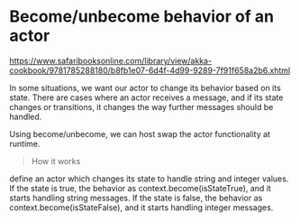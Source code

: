 # Become/unbecome behavior of an actor

https://www.safaribooksonline.com/library/view/akka-cookbook/9781785288180/b8fb1e07-6d4f-4d99-9289-7f91f658a2b6.xhtml

In some situations, we want our actor to change its behavior based on its state. 
There are cases where an actor receives a message, and if its state changes or transitions, it changes the way further messages should be handled.

Using become/unbecome, we can host swap the actor functionality at runtime.

> How it works

define an actor which changes its state to handle string and integer values.
If the state is true, the behavior as context.become(isStateTrue), and it starts handling string messages.
If the state is false, the behavior as context.become(isStateFalse), and it starts handling integer messages.
